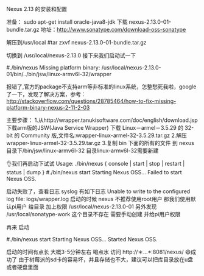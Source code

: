 Nexus 2.13 的安装和配置

准备：
sudo apt-get install oracle-java8-jdk
下载 nexus-2.13.0-01-bundle.tar.gz 地址：http://www.sonatype.com/download-oss-sonatype

解压到/usr/local
#tar zxvf nexus-2.13.0-01-bundle.tar.gz

切换到 /usr/local/nexus-2.13.0 接下来我们启动试一下

#./bin/nexus
Missing platform binary: /usr/local/nexus-2.13.0-01/bin/../bin/jsw/linux-armv6l-32/wrapper

报错了,官方的package不支持arm等非标准的linux系统，怎整愁死我啦，google了一下，发现了解决方案，参考：http://stackoverflow.com/questions/28785464/how-to-fix-missing-platform-binary-nexus-2-11-2-03

主要步骤：
1.从http://wrapper.tanukisoftware.com/doc/english/download.jsp下载arm版的JSW(Java Service Wrapper) 下载 Linux－armel－3.5.29 的 32-bit 的 Community 版,文件名:wrapper-linux-armel-32-3.5.29.tar.gz
2.解压 wrapper-linux-armel-32-3.5.29.tar.gz
3.复制 bin 下面的所有的文件 到 nexus目录下/bin/jsw/linux-armv6l-32 目录linux-armv6l-32需要新建

👌我们再启动下试试
Usage: ./bin/nexus { console | start | stop | restart | status | dump }
#./bin/nexus start
Starting Nexus OSS...
Failed to start Nexus OSS.

启动失败了，查看日志 syslog 有如下日志
Unable to write to the configured log file: logs/wrapper.log
启动的时候  nexus 不推荐使用root用户 那我们使用默认pi用户 给目录 加上权限 /usr/local/nexus-2.13.0-01 另外发现 /usr/local/sonatype-work 这个目录不存在 需要手动创建 并给pi用户权限

再来  启动

#./bin/nexus start
Starting Nexus OSS...
Started Nexus OSS.

启动的时间有点长 大概3-5分钟左右 喝点水 访问 http://＊.*.*.*:8081/nexus/ 😄成功了 由于树莓派的sd卡的容易坏，并且存储也不大，建议可以把库目录放在u盘或者硬盘里面
